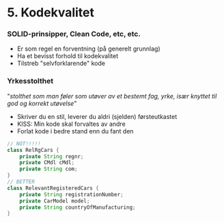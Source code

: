# 5. Kodekvalitet
### SOLID-prinsipper, Clean Code, etc, etc.
* Er som regel en forventning (på generelt grunnlag)
* Ha et bevisst forhold til kodekvalitet
* Tilstreb "selvforklarende" kode

### Yrkesstolthet

"_stolthet som man føler som utøver av et bestemt fag, yrke, 
især knyttet til god og korrekt utøvelse_"

* Skriver du en stil, leverer du aldri (sjelden) førsteutkastet
* KISS: Min kode skal forvaltes av andre
* Forlat kode i bedre stand enn du fant den

````java
// NOT!!!!!
class RelRgCars {
    private String regnr;
    private CMdl cMdl;
    private String com;
}
// BETTER
class RelevantRegisteredCars {
    private String registrationNumber;
    private CarModel model;
    private String countryOfManufacturing;
}
````
